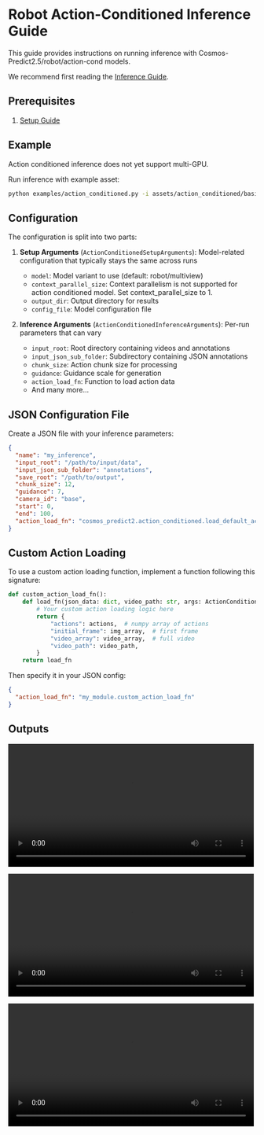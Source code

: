 # Robot Action-Conditioned Inference Guide

This guide provides instructions on running inference with Cosmos-Predict2.5/robot/action-cond models.

We recommend first reading the [Inference Guide](inference.md).

## Prerequisites

1. [Setup Guide](./setup.md)

## Example

Action conditioned inference does not yet support multi-GPU.

Run inference with example asset:

```bash
python examples/action_conditioned.py -i assets/action_conditioned/basic/inference_params.json -o outputs/action_conditioned/basic
```

## Configuration

The configuration is split into two parts:

1. **Setup Arguments** (`ActionConditionedSetupArguments`): Model-related configuration that typically stays the same across runs
   - `model`: Model variant to use (default: robot/multiview)
   - `context_parallel_size`: Context parallelism is not supported for action conditioned model. Set context_parallel_size to 1.
   - `output_dir`: Output directory for results
   - `config_file`: Model configuration file

2. **Inference Arguments** (`ActionConditionedInferenceArguments`): Per-run parameters that can vary
   - `input_root`: Root directory containing videos and annotations
   - `input_json_sub_folder`: Subdirectory containing JSON annotations
   - `chunk_size`: Action chunk size for processing
   - `guidance`: Guidance scale for generation
   - `action_load_fn`: Function to load action data
   - And many more...

## JSON Configuration File

Create a JSON file with your inference parameters:

```json
{
  "name": "my_inference",
  "input_root": "/path/to/input/data",
  "input_json_sub_folder": "annotations",
  "save_root": "/path/to/output",
  "chunk_size": 12,
  "guidance": 7,
  "camera_id": "base",
  "start": 0,
  "end": 100,
  "action_load_fn": "cosmos_predict2.action_conditioned.load_default_action_fn"
}
```

## Custom Action Loading

To use a custom action loading function, implement a function following this signature:

```python
def custom_action_load_fn():
    def load_fn(json_data: dict, video_path: str, args: ActionConditionedInferenceArguments) -> dict:
        # Your custom action loading logic here
        return {
            "actions": actions,  # numpy array of actions
            "initial_frame": img_array,  # first frame
            "video_array": video_array,  # full video
            "video_path": video_path,
        }
    return load_fn
```

Then specify it in your JSON config:

```json
{
  "action_load_fn": "my_module.custom_action_load_fn"
}
```

## Outputs
<video src="https://github.com/user-attachments/assets/35e3f671-5d0b-41c1-b3a1-f37eaf216f43" width="500" alt="action_conditioned" controls></video>

<video src="https://github.com/user-attachments/assets/b3a86f38-12dd-49c9-bda8-93a6584c5699" width="500" alt="action_conditioned" controls></video>

<video src="https://github.com/user-attachments/assets/8d598da3-6623-4cae-8980-64da81e3b54b" width="500" alt="action_conditioned" controls></video>


